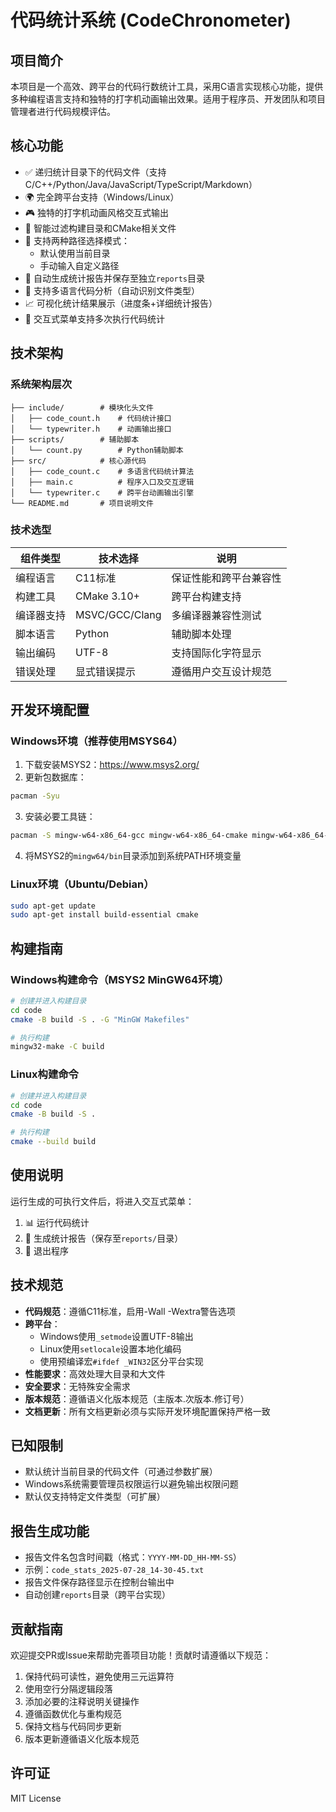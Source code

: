 # 代码统计系统 (CodeChronometer)

## 项目简介
本项目是一个高效、跨平台的代码行数统计工具，采用C语言实现核心功能，提供多种编程语言支持和独特的打字机动画输出效果。适用于程序员、开发团队和项目管理者进行代码规模评估。

## 核心功能
- ✅ 递归统计目录下的代码文件（支持C/C++/Python/Java/JavaScript/TypeScript/Markdown）
- 🌍 完全跨平台支持（Windows/Linux）
- 🎮 独特的打字机动画风格交互式输出
- 🚫 智能过滤构建目录和CMake相关文件
- 📁 支持两种路径选择模式：
  - 默认使用当前目录
  - 手动输入自定义路径
- 📄 自动生成统计报告并保存至独立`reports`目录
- 🧠 支持多语言代码分析（自动识别文件类型）
- 📈 可视化统计结果展示（进度条+详细统计报告）
- 🔁 交互式菜单支持多次执行代码统计

## 技术架构
### 系统架构层次
```
├── include/        # 模块化头文件
│   ├── code_count.h    # 代码统计接口
│   └── typewriter.h    # 动画输出接口
├── scripts/        # 辅助脚本
│   └── count.py        # Python辅助脚本
├── src/            # 核心源代码
│   ├── code_count.c    # 多语言代码统计算法
│   ├── main.c          # 程序入口及交互逻辑
│   └── typewriter.c    # 跨平台动画输出引擎
└── README.md       # 项目说明文件
```

### 技术选型
| 组件类型       | 技术选择                  | 说明                          |
|----------------|---------------------------|-------------------------------|
| 编程语言       | C11标准                   | 保证性能和跨平台兼容性        |
| 构建工具       | CMake 3.10+               | 跨平台构建支持                |
| 编译器支持     | MSVC/GCC/Clang            | 多编译器兼容性测试            |
| 脚本语言       | Python                    | 辅助脚本处理                  |
| 输出编码       | UTF-8                     | 支持国际化字符显示            |
| 错误处理       | 显式错误提示              | 遵循用户交互设计规范          |

## 开发环境配置
### Windows环境（推荐使用MSYS64）
1. 下载安装MSYS2：https://www.msys2.org/
2. 更新包数据库：
```bash
pacman -Syu
```
3. 安装必要工具链：
```bash
pacman -S mingw-w64-x86_64-gcc mingw-w64-x86_64-cmake mingw-w64-x86_64-make
```
4. 将MSYS2的`mingw64/bin`目录添加到系统PATH环境变量

### Linux环境（Ubuntu/Debian）
```bash
sudo apt-get update
sudo apt-get install build-essential cmake
```

## 构建指南
### Windows构建命令（MSYS2 MinGW64环境）
```bash
# 创建并进入构建目录
cd code
cmake -B build -S . -G "MinGW Makefiles"

# 执行构建
mingw32-make -C build
```

### Linux构建命令
```bash
# 创建并进入构建目录
cd code
cmake -B build -S .

# 执行构建
cmake --build build
```

## 使用说明
运行生成的可执行文件后，将进入交互式菜单：
1. 📊 运行代码统计
2. 📁 生成统计报告（保存至`reports/`目录）
3. 🚪 退出程序

## 技术规范
- **代码规范**：遵循C11标准，启用-Wall -Wextra警告选项
- **跨平台**：
  - Windows使用`_setmode`设置UTF-8输出
  - Linux使用`setlocale`设置本地化编码
  - 使用预编译宏`#ifdef _WIN32`区分平台实现
- **性能要求**：高效处理大目录和大文件
- **安全要求**：无特殊安全需求
- **版本规范**：遵循语义化版本规范（主版本.次版本.修订号）
- **文档更新**：所有文档更新必须与实际开发环境配置保持严格一致

## 已知限制
- 默认统计当前目录的代码文件（可通过参数扩展）
- Windows系统需要管理员权限运行以避免输出权限问题
- 默认仅支持特定文件类型（可扩展）

## 报告生成功能
- 报告文件名包含时间戳（格式：`YYYY-MM-DD_HH-MM-SS`）
- 示例：`code_stats_2025-07-28_14-30-45.txt`
- 报告文件保存路径显示在控制台输出中
- 自动创建`reports`目录（跨平台实现）

## 贡献指南
欢迎提交PR或Issue来帮助完善项目功能！贡献时请遵循以下规范：
1. 保持代码可读性，避免使用三元运算符
2. 使用空行分隔逻辑段落
3. 添加必要的注释说明关键操作
4. 遵循函数优化与重构规范
5. 保持文档与代码同步更新
6. 版本更新遵循语义化版本规范

## 许可证
MIT License
